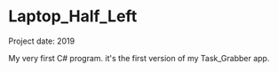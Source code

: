 # Laptop_Half_Left

Project date: 2019

My very first C# program. it's the first version of my Task_Grabber app. 


